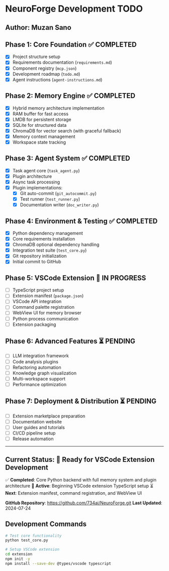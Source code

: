 # NeuroForge Development TODO
## Author: Muzan Sano
## Phase 1: Core Foundation ✅ COMPLETED
- [x] Project structure setup
- [x] Requirements documentation (`requirements.md`)
- [x] Component registry (`mcp.json`)
- [x] Development roadmap (`todo.md`)
- [x] Agent instructions (`agent-instructions.md`)

## Phase 2: Memory Engine ✅ COMPLETED
- [x] Hybrid memory architecture implementation
- [x] RAM buffer for fast access
- [x] LMDB for persistent storage
- [x] SQLite for structured data
- [x] ChromaDB for vector search (with graceful fallback)
- [x] Memory context management
- [x] Workspace state tracking

## Phase 3: Agent System ✅ COMPLETED
- [x] Task agent core (`task_agent.py`)
- [x] Plugin architecture
- [x] Async task processing
- [x] Plugin implementations:
  - [x] Git auto-commit (`git_autocommit.py`)
  - [x] Test runner (`test_runner.py`)
  - [x] Documentation writer (`doc_writer.py`)

## Phase 4: Environment & Testing ✅ COMPLETED
- [x] Python dependency management
- [x] Core requirements installation
- [x] ChromaDB optional dependency handling
- [x] Integration test suite (`test_core.py`)
- [x] Git repository initialization
- [x] Initial commit to GitHub

## Phase 5: VSCode Extension 🔄 IN PROGRESS
- [ ] TypeScript project setup
- [ ] Extension manifest (`package.json`)
- [ ] VSCode API integration
- [ ] Command palette registration
- [ ] WebView UI for memory browser
- [ ] Python process communication
- [ ] Extension packaging

## Phase 6: Advanced Features ⏳ PENDING
- [ ] LLM integration framework
- [ ] Code analysis plugins
- [ ] Refactoring automation
- [ ] Knowledge graph visualization
- [ ] Multi-workspace support
- [ ] Performance optimization

## Phase 7: Deployment & Distribution ⏳ PENDING  
- [ ] Extension marketplace preparation
- [ ] Documentation website
- [ ] User guides and tutorials
- [ ] CI/CD pipeline setup
- [ ] Release automation

---

## Current Status: 🎯 **Ready for VSCode Extension Development**

✅ **Completed**: Core Python backend with full memory system and plugin architecture
🔄 **Active**: Beginning VSCode extension TypeScript setup
⏳ **Next**: Extension manifest, command registration, and WebView UI

**GitHub Repository**: https://github.com/734ai/NeuroForge.git
**Last Updated**: 2024-07-24

## Development Commands
```bash
# Test core functionality
python test_core.py

# Setup VSCode extension
cd extension
npm init -y
npm install --save-dev @types/vscode typescript
```
